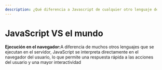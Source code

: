 ```yaml
---
description: ¿Qué diferencia a Javascript de cualquier otro lenguaje de programación?
---
```


# JavaScript VS el mundo

**Ejecución en el navegador:**&#x41; diferencia de muchos otros lenguajes que se ejecutan en el servidor, JavaScript se interpreta directamente en el navegador del usuario, lo que permite una respuesta rápida a las acciones del usuario y una mayor interactividad
